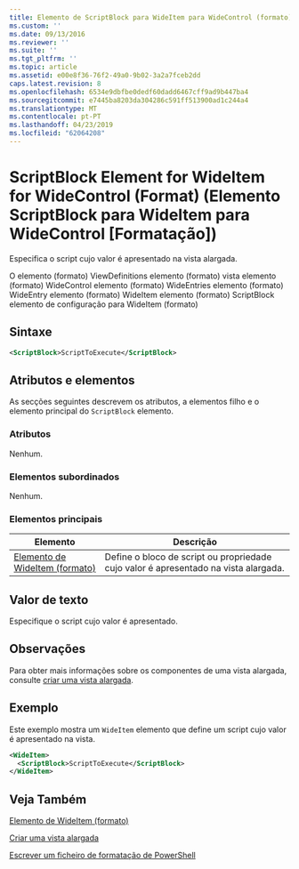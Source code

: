 ```yaml
---
title: Elemento de ScriptBlock para WideItem para WideControl (formato) | Documentos da Microsoft
ms.custom: ''
ms.date: 09/13/2016
ms.reviewer: ''
ms.suite: ''
ms.tgt_pltfrm: ''
ms.topic: article
ms.assetid: e00e8f36-76f2-49a0-9b02-3a2a7fceb2dd
caps.latest.revision: 8
ms.openlocfilehash: 6534e9dbfbe0dedf60dadd6467cff9ad9b447ba4
ms.sourcegitcommit: e7445ba8203da304286c591ff513900ad1c244a4
ms.translationtype: MT
ms.contentlocale: pt-PT
ms.lasthandoff: 04/23/2019
ms.locfileid: "62064208"
---
```

# <a name="scriptblock-element-for-wideitem-for-widecontrol-format"></a>ScriptBlock Element for WideItem for WideControl (Format) (Elemento ScriptBlock para WideItem para WideControl [Formatação])

Especifica o script cujo valor é apresentado na vista alargada.

O elemento (formato) ViewDefinitions elemento (formato) vista elemento (formato) WideControl elemento (formato) WideEntries elemento (formato) WideEntry elemento (formato) WideItem elemento (formato) ScriptBlock elemento de configuração para WideItem (formato)

## <a name="syntax"></a>Sintaxe

```xml
<ScriptBlock>ScriptToExecute</ScriptBlock>
```

## <a name="attributes-and-elements"></a>Atributos e elementos

As secções seguintes descrevem os atributos, a elementos filho e o elemento principal do `ScriptBlock` elemento.

### <a name="attributes"></a>Atributos

Nenhum.

### <a name="child-elements"></a>Elementos subordinados

Nenhum.

### <a name="parent-elements"></a>Elementos principais

|Elemento|Descrição|
|-------------|-----------------|
|[Elemento de WideItem (formato)](./wideitem-element-for-widecontrol-format.md)|Define o bloco de script ou propriedade cujo valor é apresentado na vista alargada.|

## <a name="text-value"></a>Valor de texto

Especifique o script cujo valor é apresentado.

## <a name="remarks"></a>Observações

Para obter mais informações sobre os componentes de uma vista alargada, consulte [criar uma vista alargada](./creating-a-wide-view.md).

## <a name="example"></a>Exemplo

Este exemplo mostra um `WideItem` elemento que define um script cujo valor é apresentado na vista.

```xml
<WideItem>
  <ScriptBlock>ScriptToExecute</ScriptBlock>
</WideItem>
```

## <a name="see-also"></a>Veja Também

[Elemento de WideItem (formato)](./wideitem-element-for-widecontrol-format.md)

[Criar uma vista alargada](./creating-a-wide-view.md)

[Escrever um ficheiro de formatação de PowerShell](./writing-a-powershell-formatting-file.md)
